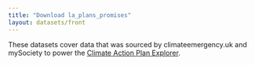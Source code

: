 ```yaml
---
title: "Download la_plans_promises"
layout: datasets/front
---
```


These datasets cover data that was sourced by climateemergency.uk and mySociety to power the [Climate Action Plan Explorer](https://data.climateemergency.uk/). 